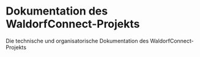 # Dokumentation des WaldorfConnect-Projekts
Die technische und organisatorische Dokumentation des WaldorfConnect-Projekts
